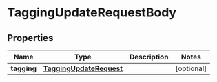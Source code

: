 

# TaggingUpdateRequestBody


## Properties

| Name | Type | Description | Notes |
|------------ | ------------- | ------------- | -------------|
|**tagging** | [**TaggingUpdateRequest**](TaggingUpdateRequest.md) |  |  [optional] |



